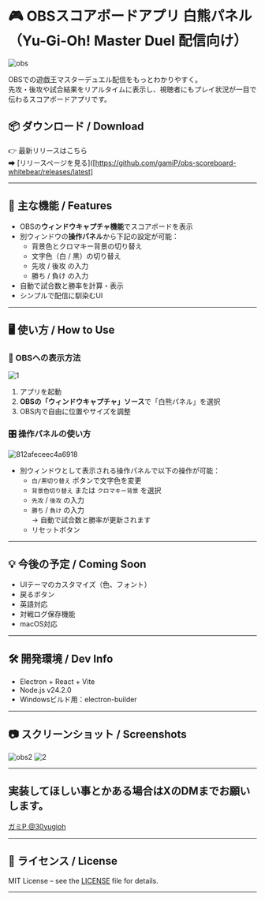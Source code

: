 # 🎮 OBSスコアボードアプリ 白熊パネル（Yu-Gi-Oh! Master Duel 配信向け）
![obs](https://github.com/user-attachments/assets/f8e27867-c428-4f24-aec7-9d49f5dbf537)

OBSでの遊戯王マスターデュエル配信をもっとわかりやすく。  
先攻・後攻や試合結果をリアルタイムに表示し、視聴者にもプレイ状況が一目で伝わるスコアボードアプリです。

## 📦 ダウンロード / Download

👉 最新リリースはこちら  
➡ [リリースページを見る]([https://github.com/gamiP/obs-scoreboard-whitebear/releases/latest]

---

## 🧩 主な機能 / Features

- OBSの**ウィンドウキャプチャ機能**でスコアボードを表示
- 別ウィンドウの**操作パネル**から下記の設定が可能：
  - 背景色とクロマキー背景の切り替え
  - 文字色（白 / 黒）の切り替え
  - 先攻 / 後攻 の入力
  - 勝ち / 負け の入力
- 自動で試合数と勝率を計算・表示
- シンプルで配信に馴染むUI

---

## 🖥️ 使い方 / How to Use

### 🎥 OBSへの表示方法
![1](https://github.com/user-attachments/assets/11f5601a-5486-4fa8-9daa-0cfc6c515f19)
1. アプリを起動
2. **OBSの「ウィンドウキャプチャ」ソース**で「白熊パネル」を選択
3. OBS内で自由に位置やサイズを調整

### 🎛️ 操作パネルの使い方
![812afeceec4a6918](https://github.com/user-attachments/assets/51cd0ab4-9904-476f-8c23-3a64dcd3f72e)
- 別ウィンドウとして表示される操作パネルで以下の操作が可能：
  - `白/黒切り替え` ボタンで文字色を変更
  - `背景色切り替え` または `クロマキー背景` を選択
  - `先攻` / `後攻` の入力
  - `勝ち` / `負け` の入力  
    → 自動で試合数と勝率が更新されます
  - リセットボタン

---

## 💡 今後の予定 / Coming Soon

- UIテーマのカスタマイズ（色、フォント）
- 戻るボタン
- 英語対応
- 対戦ログ保存機能
- macOS対応

---

## 🛠️ 開発環境 / Dev Info

- Electron + React + Vite
- Node.js v24.2.0
- Windowsビルド用：electron-builder

---

## 📷 スクリーンショット / Screenshots

![obs2](https://github.com/user-attachments/assets/c33b1f5d-87c5-46fe-97ac-83ef185c0bfb)
![2](https://github.com/user-attachments/assets/7ad40bf3-610c-495d-bfb5-c3c3bb1f4d5c)

--- 
## 実装してほしい事とかある場合はXのDMまでお願いします。

[ガミP @30yugioh](https://x.com/30yugioh)

---
## 📝 ライセンス / License

MIT License – see the [LICENSE](./LICENSE) file for details.

---

